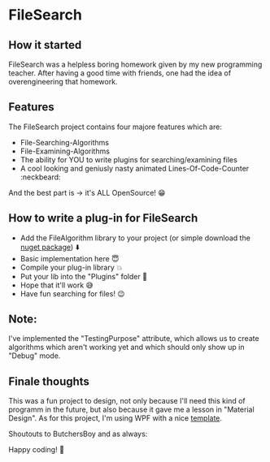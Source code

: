 # FileSearch

## How it started

FileSearch was a helpless boring homework given by my new programming teacher. After having a good time with friends, one had the idea of overengineering that homework.

## Features

The FileSearch project contains four majore features which are:

* File-Searching-Algorithms
* File-Examining-Algorithms
* The ability for YOU to write plugins for searching/examining files
* A cool looking and geniusly nasty animated Lines-Of-Code-Counter :neckbeard:

And the best part is -> it's ALL OpenSource! :grin:

## How to write a plug-in for FileSearch

* Add the FileAlgorithm library to your project (or simple download the [nuget package](https://www.nuget.org/packages/FileSearch/1.0.0)) :arrow_down:
* Basic implementation here :innocent:
* Compile your plug-in library :collision:
* Put your lib into the "Plugins" folder :eyes:
* Hope that it'll work :sweat_smile:
* Have fun searching for files! :wink:

## Note:

I've implemented the "TestingPurpose" attribute, which allows us to create algorithms which aren't working yet and which should only show up in "Debug" mode.

## Finale thoughts

This was a fun project to design, not only because I'll need this kind of programm in the future, but also because it gave me a lesson in "Material Design". As for this project, I'm using WPF with a nice [template](https://github.com/ButchersBoy/MaterialDesignInXamlToolkit).

Shoutouts to ButchersBoy and as always:

Happy coding! :necktie:
